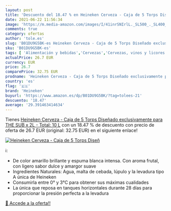 ```yaml
---
layout: post
title: 'Descuento del 18.47 % en Heineken Cerveza - Caja de 5 Torps Diseñ'
date: 2021-06-22 11:56:34
image: 'https://m.media-amazon.com/images/I/41inrSNIrlL._SL500_._SL400_.jpg'
comments: true
category: ofertas
author: 'tole.es'
slug: 'B01DU9G5BK-es Heineken Cerveza - Caja de 5 Torps Diseñado exclusivamente...'
sku: 'B01DU9G5BK-es'
tags: [ 'Alimentación y bebidas','Cervezas','Cervezas, vinos y licores','cerveza','heineken', ]
actualPrice: 26.7 EUR
currency: EUR
price: 26.7
comparePrice: 32.75 EUR
prodname: 'Heineken Cerveza - Caja de 5 Torps Diseñado exclusivamente para THE SUB x 2L - Total: 10 L'
country: 'es'
flag: '🇪🇸'
brand: 'Heineken'
buyurl: 'https://www.amazon.es/dp/B01DU9G5BK/?tag=tolees-21'
descuento: '18.47'
average: '29.391463414634'
---
```


Tienes [Heineken Cerveza - Caja de 5 Torps Diseñado exclusivamente para THE SUB x 2L - Total: 10 L](https://www.amazon.es/dp/B01DU9G5BK/?tag=tolees-21) con un 18.47 % de descuento con precio de oferta de 26.7 EUR (original: 32.75 EUR) en el siguiente enlace!

[![Heineken Cerveza - Caja de 5 Torps Diseñ](https://m.media-amazon.com/images/I/41inrSNIrlL._SL500_._SL400_.jpg)](https://www.amazon.es/dp/B01DU9G5BK/?tag=tolees-21)

ℹ️:

- De color amarillo brillante y espuma blanca intensa. Con aroma frutal, con ligero sabor dulce y amargor suave
- Ingredientes Naturales: Agua, malta de cebada, lúpulo y la levadura tipo A única de Heineken
- Consumirla entre 0° y 3°C para obtener sus máximas cualidades
- La única que reposa en tanques horizontales durante 28 días para proporcionar la presión perfecta a la levadura

[🛒 Accede a la oferta!!](https://www.amazon.es/dp/B01DU9G5BK/?tag=tolees-21)
